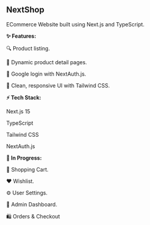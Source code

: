 ## NextShop

ECommerce Website built using Next.js and TypeScript.

**✨ Features:**

🔍 Product listing.

🧾 Dynamic product detail pages.

🔐 Google login with NextAuth.js.

🎨 Clean, responsive UI with Tailwind CSS.

**⚡ Tech Stack:**

Next.js 15

TypeScript

Tailwind CSS

NextAuth.js

**🚧 In Progress:**

🛒 Shopping Cart.

❤️ Wishlist.

⚙️ User Settings.

💼 Admin Dashboard.

🛍 Orders & Checkout

